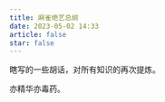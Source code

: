 ```yaml
---
title: 麻雀绝艺总纲
date: 2023-05-02 14:33
article: false
star: false
---
```


瞎写的一些胡话，对所有知识的再次提炼。

亦精华亦毒药。

